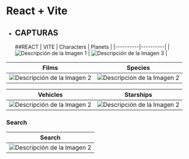 # React + Vite

- ## CAPTURAS

   ##REACT | VITE
| Characters | Planets |
|----------|----------|
| ![Descripción de la Imagen 1](./Enciclopedia/src/assets/Characters.png) | ![Descripción de la Imagen 3](./Enciclopedia/src/assets/Planets.png) |

| Films | Species |
|----------|----------|
| ![Descripción de la Imagen 2](./Enciclopedia/src/assets/films.png)  | ![Descripción de la Imagen 2](./Enciclopedia/src/assets/species.png)  |

| Vehicles | Starships |
|----------|----------|
| ![Descripción de la Imagen 2](./Enciclopedia/src/assets/vehicles.png)  | ![Descripción de la Imagen 2](./Enciclopedia/src/assets/starships.png)  |

### Search 
| Search |  
|----------|
| ![Descripción de la Imagen 2](./Enciclopedia/src/assets/search1.png)  |
